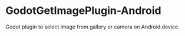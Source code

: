 # GodotGetImagePlugin-Android
 Godot plugin to select image from gallery or camera on Android device.
